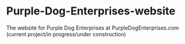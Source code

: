 # Purple-Dog-Enterprises-website
The website for Purple Dog Enterprises at PurpleDogEnterprises.com
(current project/in progress/under construction)
